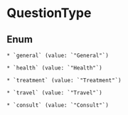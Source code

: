 
# QuestionType

## Enum


    * `general` (value: `"General"`)

    * `health` (value: `"Health"`)

    * `treatment` (value: `"Treatment"`)

    * `travel` (value: `"Travel"`)

    * `consult` (value: `"Consult"`)



